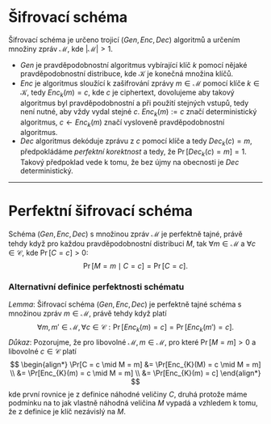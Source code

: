 # Šifrovací schéma
Šifrovací schéma je určeno trojicí $(Gen,Enc, Dec)$ algoritmů a určením množiny zpráv $\mathscr M$, kde $|\mathscr M| > 1$. 
- $Gen$ je pravděpodobnostní algoritmus vybírající klíč $k$ pomocí nějaké pravděpodobnostní distribuce, kde $\mathscr K$ je konečná množina klíčů. 
- $Enc$ je algoritmus sloužící k zašifrování zprávy $m \in \mathscr M$ pomocí klíče $k \in \mathscr K$, tedy $Enc_{k}(m) = c$, kde $c$ je ciphertext, dovolujeme aby takový algoritmus byl pravděpodobnostní a při použití stejných vstupů, tedy není nutné, aby vždy vydal stejné $c$. $Enc_{k}(m) := c$ značí deterministický algoritmus, $c \leftarrow Enc_{k}(m)$ značí vysloveně pravděpodobnostní algoritmus.
 - $Dec$ algoritmus dekóduje zprávu z $c$ pomocí klíče a tedy $Dec_{k}(c) =m$, předpokládáme _perfektní korektnost_ a tedy, že $\Pr[Dec_{k}(c) =m] = 1$. Takový předpoklad vede k tomu, že bez újmy na obecnosti je $Dec$ deterministický.

---
# Perfektní šifrovací schéma
Schéma $(Gen, Enc, Dec)$ s množinou zpráv $\mathscr M$ je perfektně tajné, právě tehdy když pro každou pravděpodobnostní distribuci $M$, tak $\forall m \in \mathscr M$ a $\forall c \in \mathscr C$, kde $\Pr[C = c] > 0$:
$$
\Pr[M= m \mid C= c] = \Pr[C =c].
$$

### Alternativní definice perfektnosti schématu
_Lemma_: Šifrovací schéma $(Gen, Enc, Dec)$ je perfektně tajné schéma s množinou zpráv $m \in \mathscr M$, právě tehdy když platí
$$
\forall m,m' \in \mathscr M, \forall c \in \mathscr C: \Pr[Enc_{k}(m) = c] = \Pr[Enc_{k}(m') = c].
$$
_Důkaz_: Pozorujme, že pro libovolné $\mathscr M, m \in \mathscr M$, pro které $\Pr[M =m]>0$ a libovolné $c \in \mathscr C$ platí
$$
\begin{align*}
\Pr[C = c \mid M = m] &= \Pr[Enc_{K}(M) = c \mid M = m] \\
&= \Pr[Enc_{K}(m) = c \mid M = m] \\
&= \Pr[Enc_{K}(m) = c]
\end{align*}
$$
kde první rovnice je z definice náhodné veličiny $C$, druhá protože máme podmínku na to jak vlastně náhodná veličina $M$ vypadá a vzhledem k tomu, že z definice je klíč nezávislý na $M$. 